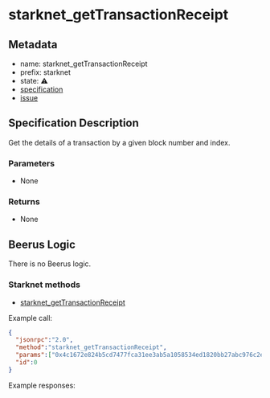 # starknet_getTransactionReceipt

## Metadata

- name: starknet_getTransactionReceipt
- prefix: starknet
- state: ⚠️
- [specification]()
- [issue]()

## Specification Description

Get the details of a transaction by a given block number and index.

### Parameters

- None

### Returns

- None

## Beerus Logic

There is no Beerus logic.

### Starknet methods

- [starknet_getTransactionReceipt](https://github.com/starkware-libs/starknet-specs/blob/e0b76ed0d8d8eba405e182371f9edac8b2bcbc5a/api/starknet_api_openrpc.json#L222)

Example call:

```json
{
  "jsonrpc":"2.0",
  "method":"starknet_getTransactionReceipt",
  "params":["0x4c1672e824b5cd7477fca31ee3ab5a1058534ed1820bb27abc976c2e6095151"],
  "id":0
}
```

Example responses:

```json

```